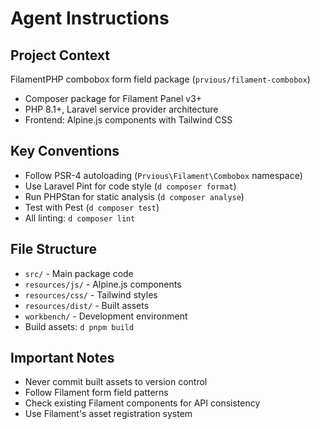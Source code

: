 # Agent Instructions

## Project Context

FilamentPHP combobox form field package (`prvious/filament-combobox`)

-   Composer package for Filament Panel v3+
-   PHP 8.1+, Laravel service provider architecture
-   Frontend: Alpine.js components with Tailwind CSS

## Key Conventions

-   Follow PSR-4 autoloading (`Prvious\Filament\Combobox` namespace)
-   Use Laravel Pint for code style (`d composer format`)
-   Run PHPStan for static analysis (`d composer analyse`)
-   Test with Pest (`d composer test`)
-   All linting: `d composer lint`

## File Structure

-   `src/` - Main package code
-   `resources/js/` - Alpine.js components
-   `resources/css/` - Tailwind styles
-   `resources/dist/` - Built assets
-   `workbench/` - Development environment
-   Build assets: `d pnpm build`

## Important Notes

-   Never commit built assets to version control
-   Follow Filament form field patterns
-   Check existing Filament components for API consistency
-   Use Filament's asset registration system
